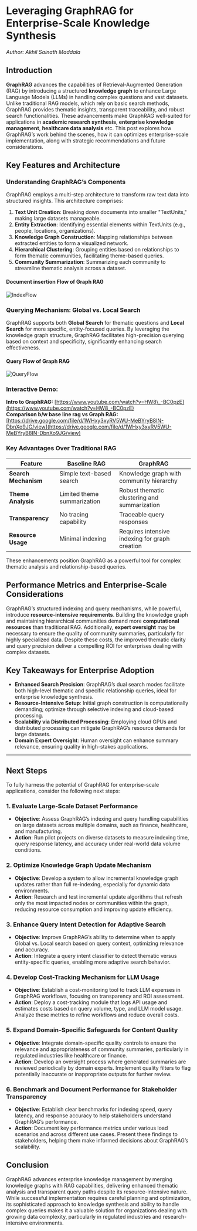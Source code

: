 

# Leveraging GraphRAG for Enterprise-Scale Knowledge Synthesis

*Author: Akhil Sainath Maddala*

## Introduction

**GraphRAG** advances the capabilities of Retrieval-Augmented Generation (RAG) by introducing a structured **knowledge graph** to enhance Large Language Models (LLMs) in handling complex questions and vast datasets. Unlike traditional RAG models, which rely on basic search methods, GraphRAG provides thematic insights, transparent traceability, and robust search functionalities. These advancements make GraphRAG well-suited for applications in **academic research synthesis**, **enterprise knowledge management**, **healthcare data analysis** etc. This post explores how GraphRAG’s work behind the scenes, how it can optimizes enterprise-scale implementation, along with strategic recommendations and future considerations.

## Key Features and Architecture

### Understanding GraphRAG’s Components

GraphRAG employs a multi-step architecture to transform raw text data into structured insights. This architecture comprises:

1. **Text Unit Creation**: Breaking down documents into smaller "TextUnits," making large datasets manageable.
2. **Entity Extraction**: Identifying essential elements within TextUnits (e.g., people, locations, organizations).
3. **Knowledge Graph Construction**: Mapping relationships between extracted entities to form a visualized network.
4. **Hierarchical Clustering**: Grouping entities based on relationships to form thematic communities, facilitating theme-based queries.
5. **Community Summarization**: Summarizing each community to streamline thematic analysis across a dataset.

#### Document insertion Flow of Graph RAG
![IndexFlow](https://github.com/Koredotcom/SearchAssist-Toolkit/blob/graphRAGBlog/Blog/Assets/gragindex.png)


### Querying Mechanism: Global vs. Local Search

GraphRAG supports both **Global Search** for thematic questions and **Local Search** for more specific, entity-focused queries. By leveraging the knowledge graph structure, GraphRAG facilitates high-precision querying based on context and specificity, significantly enhancing search effectiveness.

#### Query Flow of Graph RAG
![QueryFlow](https://github.com/Koredotcom/SearchAssist-Toolkit/blob/graphRAGBlog/Blog/Assets/gragquery.png)

### Interactive Demo:
**Intro to GraphRAG:** [https://www.youtube.com/watch?v=HW8\_-BC0pzE](https://www.youtube.com/watch?v=HW8_-BC0pzE)  
**Comparison b/w base line rag vs Graph RAG:** [https://drive.google.com/file/d/1WHxy3xyRV5WU-MeBYryB8IN-DbnXo9JG/view](https://drive.google.com/file/d/1WHxy3xyRV5WU-MeBYryB8IN-DbnXo9JG/view)

### Key Advantages Over Traditional RAG

| Feature               | Baseline RAG                  | GraphRAG                                |
|-----------------------|-------------------------------|-----------------------------------------|
| **Search Mechanism**  | Simple text-based search      | Knowledge graph with community hierarchy |
| **Theme Analysis**    | Limited theme summarization   | Robust thematic clustering and summarization |
| **Transparency**      | No tracing capability         | Traceable query responses               |
| **Resource Usage**    | Minimal indexing              | Requires intensive indexing for graph creation |

These enhancements position GraphRAG as a powerful tool for complex thematic analysis and relationship-based queries.

## Performance Metrics and Enterprise-Scale Considerations

GraphRAG’s structured indexing and query mechanisms, while powerful, introduce **resource-intensive requirements**. Building the knowledge graph and maintaining hierarchical communities demand more **computational resources** than traditional RAG. Additionally, **expert oversight** may be necessary to ensure the quality of community summaries, particularly for highly specialized data. Despite these costs, the improved thematic clarity and query precision deliver a compelling ROI for enterprises dealing with complex datasets.


## Key Takeaways for Enterprise Adoption

- **Enhanced Search Precision**: GraphRAG’s dual search modes facilitate both high-level thematic and specific relationship queries, ideal for enterprise knowledge synthesis.
- **Resource-Intensive Setup**: Initial graph construction is computationally demanding; optimize through selective indexing and cloud-based processing.
- **Scalability via Distributed Processing**: Employing cloud GPUs and distributed processing can mitigate GraphRAG’s resource demands for large datasets.
- **Domain Expert Oversight**: Human oversight can enhance summary relevance, ensuring quality in high-stakes applications.

---

## Next Steps

To fully harness the potential of GraphRAG for enterprise-scale applications, consider the following next steps:

### 1. **Evaluate Large-Scale Dataset Performance**
   - **Objective**: Assess GraphRAG’s indexing and query handling capabilities on large datasets across multiple domains, such as finance, healthcare, and manufacturing.
   - **Action**: Run pilot projects on diverse datasets to measure indexing time, query response latency, and accuracy under real-world data volume conditions.

### 2. **Optimize Knowledge Graph Update Mechanism**
   - **Objective**: Develop a system to allow incremental knowledge graph updates rather than full re-indexing, especially for dynamic data environments.
   - **Action**: Research and test incremental update algorithms that refresh only the most impacted nodes or communities within the graph, reducing resource consumption and improving update efficiency.

### 3. **Enhance Query Intent Detection for Adaptive Search**
   - **Objective**: Improve GraphRAG’s ability to determine when to apply Global vs. Local search based on query context, optimizing relevance and accuracy.
   - **Action**: Integrate a query intent classifier to detect thematic versus entity-specific queries, enabling more adaptive search behavior.

### 4. **Develop Cost-Tracking Mechanism for LLM Usage**
   - **Objective**: Establish a cost-monitoring tool to track LLM expenses in GraphRAG workflows, focusing on transparency and ROI assessment.
   - **Action**: Deploy a cost-tracking module that logs API usage and estimates costs based on query volume, type, and LLM model usage. Analyze these metrics to refine workflows and reduce overall costs.

### 5. **Expand Domain-Specific Safeguards for Content Quality**
   - **Objective**: Integrate domain-specific quality controls to ensure the relevance and appropriateness of community summaries, particularly in regulated industries like healthcare or finance.
   - **Action**: Develop an oversight process where generated summaries are reviewed periodically by domain experts. Implement quality filters to flag potentially inaccurate or inappropriate outputs for further review.


### 6. **Benchmark and Document Performance for Stakeholder Transparency**
   - **Objective**: Establish clear benchmarks for indexing speed, query latency, and response accuracy to help stakeholders understand GraphRAG’s performance.
   - **Action**: Document key performance metrics under various load scenarios and across different use cases. Present these findings to stakeholders, helping them make informed decisions about GraphRAG’s scalability.

## Conclusion
GraphRAG advances enterprise knowledge management by merging knowledge graphs with RAG capabilities, delivering enhanced thematic analysis and transparent query paths despite its resource-intensive nature. While successful implementation requires careful planning and optimization, its sophisticated approach to knowledge synthesis and ability to handle complex queries makes it a valuable solution for organizations dealing with growing data complexity, particularly in regulated industries and research-intensive environments.

